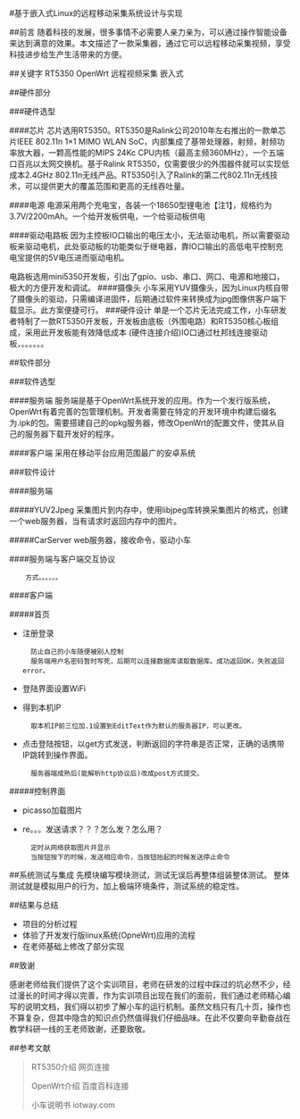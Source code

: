 #基于嵌入式Linux的远程移动采集系统设计与实现

##前言
随着科技的发展，很多事情不必需要人亲力亲为，可以通过操作智能设备来达到满意的效果。本文描述了一款采集器，通过它可以远程移动采集视频，享受科技进步给生产生活带来的方便。

##关键字
RT5350	OpenWrt	远程视频采集	嵌入式

##硬件部分

###硬件选型

####芯片
芯片选用RT5350。RT5350是Ralink公司2010年左右推出的一款单芯片IEEE 802.11n 1×1 MIMO WLAN SoC，内部集成了基带处理器，射频，射频功率放大器，一颗高性能的MIPS 24Kc CPU内核（最高主频360MHz），一个五端口百兆以太网交换机。基于Ralink RT5350，仅需要很少的外围器件就可以实现低成本2.4GHz 802.11n无线产品。RT5350引入了Ralink的第二代802.11n无线技术，可以提供更大的覆盖范围和更高的无线吞吐量。

####电源
电源采用两个充电宝，各装一个18650型锂电池【注1】，规格约为3.7V/2200mAh。一个给开发板供电，一个给驱动板供电

####驱动电路板
因为主控板IO口输出的电压太小，无法驱动电机，所以需要驱动板来驱动电机，此处驱动板的功能类似于继电器，靠IO口输出的高低电平控制充电宝提供的5V电压进而驱动电机。

电路板选用mini5350开发板，引出了gpio、usb、串口、网口、电源和地接口，极大的方便开发和调试。
####摄像头
小车采用YUV摄像头，因为Linux内核自带了摄像头的驱动，只需编译进固件，后期通过软件来转换成为jpg图像供客户端下载显示。此方案便捷可行。
###硬件设计
单是一个芯片无法完成工作，小车研发者特制了一款RT5350开发板，开发板由底板（外围电路）和RT5350核心板组成，采用此开发板能有效降低成本
(硬件连接介绍)IO口通过杜邦线连接驱动板，。。。。。。

##软件部分

###软件选型

####服务端
服务端是基于OpenWrt系统开发的应用。作为一个发行版系统，OpenWrt有着完善的包管理机制。开发者需要在特定的开发环境中构建后缀名为.ipk的包。需要搭建自己的opkg服务器，修改OpenWrt的配置文件，使其从自己的服务器下载开发好的程序。

####客户端
采用在移动平台应用范围最广的安卓系统

###软件设计

####服务端

#####YUV2Jpeg
采集图片到内存中，使用libjpeg库转换采集图片的格式，创建一个web服务器，当有请求时返回内存中的图片。

#####CarServer
web服务器，接收命令，驱动小车

####服务端与客户端交互协议

		方式。。。。。。






####客户端

#####首页
- 注册登录

		防止自己的小车随便被别人控制
		服务端用户名密码暂时写死，后期可以连接数据库读取数据库。成功返回OK，失败返回error。

- 登陆界面设置WiFi

- 得到本机IP

		取本机IP前三位加.1设置到EditText作为默认的服务器IP，可以更改。

- 点击登陆按钮，以get方式发送，判断返回的字符串是否正常，正确的话携带IP跳转到操作界面。

		服务器端成熟后(能解析http协议后)改成post方式提交。

#####控制界面

- picasso加载图片
- re。。。发送请求？？？怎么发？怎么用？





		定时从网络获取图片并显示
		当按钮按下的时候，发送相应命令，当按钮抬起的时候发送停止命令


##系统测试与集成
先模块编写模块测试，测试无误后再整体组装整体测试。
整体测试就是模拟用户的行为，加上极端环境条件，测试系统的稳定性。

##结果与总结

- 项目的分析过程
- 体验了开发发行版linux系统(OpneWrt)应用的流程
- 在老师基础上修改了部分实现




##致谢

感谢老师给我们提供了这个实训项目，老师在研发的过程中踩过的坑必然不少，经过漫长的时间才得以完善，作为实训项目出现在我们的面前，我们通过老师精心编写的说明文档，我们得以初步了解小车的运行机制。虽然文档只有几十页，操作也不算复杂，但其中隐含的知识点仍然值得我们仔细品味。在此不仅要向辛勤奋战在教学科研一线的王老师致谢，还要致敬。

##参考文献

>RT5350介绍    网页连接
>
>OpenWrt介绍   百度百科连接
>
>小车说明书     iotway.com

